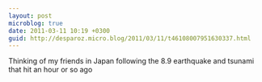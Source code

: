 ```yaml
---
layout: post
microblog: true
date: 2011-03-11 10:19 +0300
guid: http://desparoz.micro.blog/2011/03/11/t46108007951630337.html
---
```

Thinking of my friends in Japan following the 8.9 earthquake and tsunami that hit an hour or so ago
